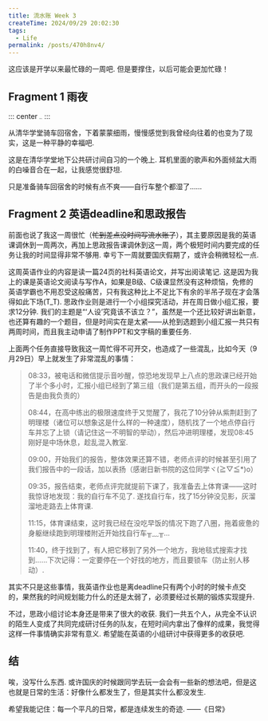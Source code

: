 ```yaml
---
title: 流水账 Week 3
createTime: 2024/09/29 20:02:30
tags:
  - Life
permalink: /posts/470h8nv4/
---
```



这应该是开学以来最忙碌的一周吧. 但是要撑住，以后可能会更加忙碌！

## Fragment 1 雨夜

::: center
<img src="https://p.sda1.dev/19/65e3949a88fb0c0b4d5eb682ed04c7fa/87a173cdea79229b4b980180f1209fa2.jpg" alt="细雨中" style="zoom:10%;" />
:::

从清华学堂骑车回宿舍，下着蒙蒙细雨，慢慢感觉到我曾经向往着的也变为了现实，这是一种平静的幸福吧.

这是在清华学堂地下公共研讨间自习的一个晚上. 耳机里面的歌声和外面倾盆大雨的白噪音合在一起，让我感觉很舒坦.

只是准备骑车回宿舍的时候有点不爽——自行车整个都湿了……

## Fragment 2 英语deadline和思政报告

前面也说了我这一周很忙（<s>忙到差点没时间写流水账了</s>），其主要原因是我的英语课调休到一周两次，再加上思政报告课调休到这一周，两个极短时间内要完成的任务让我的时间显得非常不够用. 幸亏下一周就要国庆假期了，或许会稍微轻松一点.

这周英语作业的内容是读一篇24页的社科英语论文，并写出阅读笔记. 这是因为我上的课是英语论文阅读与写作A，如果是B级、C级课显然没有这种烦恼，免修的英语学霸也不用忍受这般痛苦，只有我这种比上不足比下有余的半吊子现在才会落得如此下场(T_T).
思政作业则是进行一个小组探究活动，并在周日做小组汇报，要求12分钟. 我们的主题是“‘人设’究竟该不该立？”，虽然是一个还比较好讲出新意，也还算有趣的一个题目，但是时间实在是太紧——从抢到选题到小组汇报一共只有两周时间，而且我主动申请了制作PPT和文字稿的重要任务.

上面两个任务直接导致我这一周忙得不可开交，也造成了一些混乱，比如今天（9月29日）早上就发生了非常混乱的事情：

> 08:33，被电话和微信提示音吵醒，惊恐地发现早上八点的思政课已经开始了半个多小时，汇报小组已经到了第三组（我们是第五组，而开头的一段报告是由我负责的）
>
> 08:44，在高中练出的极限速度终于又觉醒了，我花了10分钟从紫荆赶到了明理楼（诸位可以想象这是什么样的一种速度），随机找了一个地点停自行车并忘了上锁（请记住这一不明智的举动），然后冲进明理楼，发现08:45刚好是中场休息，趁乱混入教室.
>
> 09:00，开始我们的报告，整体效果还算不错，老师点评的时候甚至引用了我们报告中的一段话，加以表扬（感谢日新书院的这位同学ヾ(≧▽≦*)o）
>
> 09:35，报告结束，老师点评完就提前下课了，我准备去上体育课——这时我惊讶地发现：我的自行车不见了. 遂找自行车，找了15分钟没见影，灰溜溜地走路去上体育课.
>
> 11:15，体育课结束，这时我已经在没吃早饭的情况下跑了八圈，拖着疲惫的身躯继续跑到明理楼附近开始找自行车╥﹏╥...
>
> 11:40，终于找到了，有人把它移到了另外一个地方，我地毯式搜索才找到……下次记得：一定要停在一个好找的地方，而且要锁车（防止别人移动）.

其实不只是这些事情，我英语作业也是离deadline只有两个小时的时候卡点交的，果然我的时间规划能力什么的还是太弱了，必须要经过长期的锻炼实现提升.

不过，思政小组讨论本身还是带来了很大的收获. 我们一共五个人，从完全不认识的陌生人变成了共同完成研讨任务的队友，在短时间内拿出了像样的成果，我觉得这样一件事情确实非常有意义. 希望能在英语的小组研讨中获得更多的收获吧.

## 结

唉，没写什么东西. 或许国庆的时候跟同学去玩一会会有一些新的想法吧，但是这也就是日常的生活：好像什么都发生了，但是其实什么都没发生.

希望我能记住：每一个平凡的日常，都是连续发生的奇迹. ——《日常》
